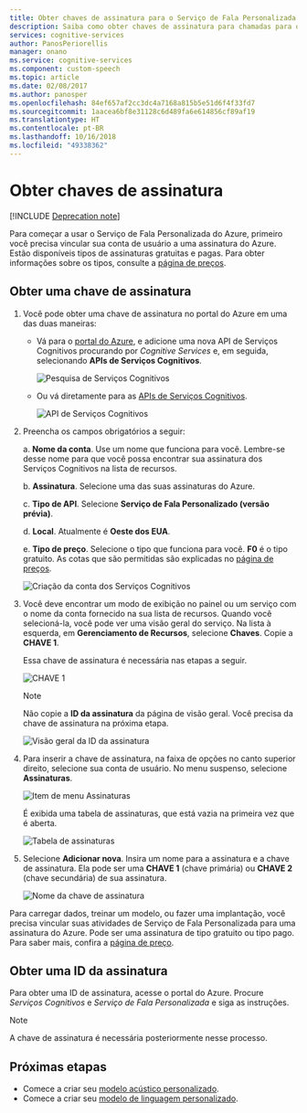 ```yaml
---
title: Obter chaves de assinatura para o Serviço de Fala Personalizada no Azure | Microsoft Docs
description: Saiba como obter chaves de assinatura para chamadas para o Serviço de Fala Personalizada em Serviços Cognitivos.
services: cognitive-services
author: PanosPeriorellis
manager: onano
ms.service: cognitive-services
ms.component: custom-speech
ms.topic: article
ms.date: 02/08/2017
ms.author: panosper
ms.openlocfilehash: 84ef657af2cc3dc4a7168a815b5e51d6f4f33fd7
ms.sourcegitcommit: 1aacea6bf8e31128c6d489fa6e614856cf89af19
ms.translationtype: HT
ms.contentlocale: pt-BR
ms.lasthandoff: 10/16/2018
ms.locfileid: "49338362"
---
```

# <a name="obtain-subscription-keys"></a>Obter chaves de assinatura

[!INCLUDE [Deprecation note](../../../../includes/cognitive-services-custom-speech-deprecation-note.md)]

Para começar a usar o Serviço de Fala Personalizada do Azure, primeiro você precisa vincular sua conta de usuário a uma assinatura do Azure. Estão disponíveis tipos de assinaturas gratuitas e pagas. Para obter informações sobre os tipos, consulte a [página de preços](https://www.microsoft.com/cognitive-services/en-us/pricing).

## <a name="get-a-subscription-key"></a>Obter uma chave de assinatura
1. Você pode obter uma chave de assinatura no portal do Azure em uma das duas maneiras:

    * Vá para o [portal do Azure](https://ms.portal.azure.com), e adicione uma nova API de Serviços Cognitivos procurando por _Cognitive Services_ e, em seguida, selecionando **APIs de Serviços Cognitivos**.

      ![Pesquisa de Serviços Cognitivos](../../../media/cognitive-services/custom-speech-service/custom-speech-azure-subscription.png)

    * Ou vá diretamente para as [APIs de Serviços Cognitivos](https://ms.portal.azure.com/#create/Microsoft.CognitiveServices).

        ![API de Serviços Cognitivos](../../../media/cognitive-services/custom-speech-service/custom-speech-azure-subscription2.png)

    
1. Preencha os campos obrigatórios a seguir:

      a. **Nome da conta**. Use um nome que funciona para você. Lembre-se desse nome para que você possa encontrar sua assinatura dos Serviços Cognitivos na lista de recursos.

      b. **Assinatura**. Selecione uma das suas assinaturas do Azure.

      c. **Tipo de API**. Selecione **Serviço de Fala Personalizado (versão prévia)**.

      d. **Local**. Atualmente é **Oeste dos EUA**.

      e. **Tipo de preço**. Selecione o tipo que funciona para você. **F0** é o tipo gratuito. As cotas que são permitidas são explicadas no [página de preços](https://www.microsoft.com/cognitive-services/en-us/pricing).

      ![Criação da conta dos Serviços Cognitivos](../../../media/cognitive-services/custom-speech-service/custom-speech-azure-cris-blade.png)

1. Você deve encontrar um modo de exibição no painel ou um serviço com o nome da conta fornecido na sua lista de recursos. Quando você selecioná-la, você pode ver uma visão geral do serviço. Na lista à esquerda, em **Gerenciamento de Recursos**, selecione **Chaves**. Copie a **CHAVE 1**.

      Essa chave de assinatura é necessária nas etapas a seguir.

      ![CHAVE 1](../../../media/cognitive-services/custom-speech-service/custom-speech-azure-cris-keys2.png)

      > [!NOTE]
      > Não copie a **ID da assinatura** da página de visão geral. Você precisa da chave de assinatura na próxima etapa.
      >

      ![Visão geral da ID da assinatura](../../../media/cognitive-services/custom-speech-service/custom-speech-azure-cris-keys.png)

1. Para inserir a chave de assinatura, na faixa de opções no canto superior direito, selecione sua conta de usuário. No menu suspenso, selecione **Assinaturas**.

      ![Item de menu Assinaturas](../../../media/cognitive-services/custom-speech-service/custom-speech-subscription-selection.png)

    É exibida uma tabela de assinaturas, que está vazia na primeira vez que é aberta.

    ![Tabela de assinaturas](../../../media/cognitive-services/custom-speech-service/custom-speech-subscription-list.png)

1. Selecione **Adicionar nova**. Insira um nome para a assinatura e a chave de assinatura. Ela pode ser uma **CHAVE 1** (chave primária) ou **CHAVE 2** (chave secundária) de sua assinatura.

      ![Nome da chave de assinatura](../../../media/cognitive-services/custom-speech-service/custom-speech-enter-subsciption.png)

Para carregar dados, treinar um modelo, ou fazer uma implantação, você precisa vincular suas atividades de Serviço de Fala Personalizada para uma assinatura do Azure. Pode ser uma assinatura de tipo gratuito ou tipo pago. Para saber mais, confira a [página de preço](https://www.microsoft.com/cognitive-services/en-us/pricing).

## <a name="get-a-subscription-id"></a>Obter uma ID da assinatura
Para obter uma ID de assinatura, acesse o portal do Azure. Procure *Serviços Cognitivos* e *Serviço de Fala Personalizada* e siga as instruções.

> [!NOTE]
> A chave de assinatura é necessária posteriormente nesse processo.
>

## <a name="next-steps"></a>Próximas etapas
* Comece a criar seu [modelo acústico personalizado](cognitive-services-custom-speech-create-acoustic-model.md).
* Comece a criar seu [modelo de linguagem personalizado](cognitive-services-custom-speech-create-language-model.md).
